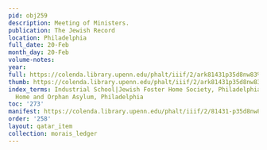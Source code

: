 ```yaml
---
pid: obj259
description: Meeting of Ministers.
publication: The Jewish Record
location: Philadelphia
full_date: 20-Feb
month_day: 20-Feb
volume-notes:
year:
full: https://colenda.library.upenn.edu/phalt/iiif/2/ark81431p35d8nw83%2FSHA256E-s7814189--c6d087b59b738cbe61db58078020dd4b9abeee85cbdfbe531dab9113762437de.jpeg/full/3500,/0/default.jpg
thumb: https://colenda.library.upenn.edu/phalt/iiif/2/ark81431p35d8nw83%2FSHA256E-s7814189--c6d087b59b738cbe61db58078020dd4b9abeee85cbdfbe531dab9113762437de.jpeg/full/!200,200/0/default.jpg
index_terms: Industrial School|Jewish Foster Home Society, Philadelphia|Jewish Foster
  Home and Orphan Asylum, Philadelphia
toc: '273'
manifest: https://colenda.library.upenn.edu/phalt/iiif/2/81431-p35d8nw83/manifest
order: '258'
layout: qatar_item
collection: morais_ledger
---
```

